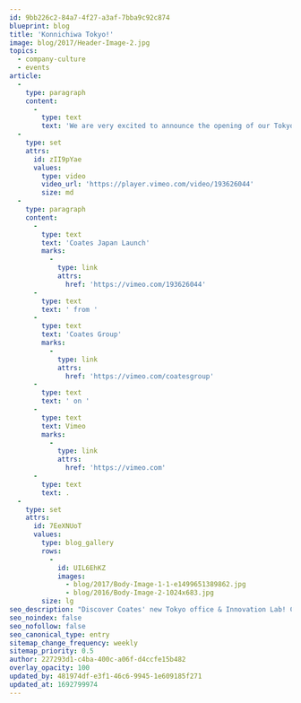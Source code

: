 ```yaml
---
id: 9bb226c2-84a7-4f27-a3af-7bba9c92c874
blueprint: blog
title: 'Konnichiwa Tokyo!'
image: blog/2017/Header-Image-2.jpg
topics:
  - company-culture
  - events
article:
  -
    type: paragraph
    content:
      -
        type: text
        text: 'We are very excited to announce the opening of our Tokyo office & Innovation Lab on October 19, 2016. We celebrated with clients and partners at a launch party, showcasing the latest & greatest of our digital offerings. '
  -
    type: set
    attrs:
      id: zII9pYae
      values:
        type: video
        video_url: 'https://player.vimeo.com/video/193626044'
        size: md
  -
    type: paragraph
    content:
      -
        type: text
        text: 'Coates Japan Launch'
        marks:
          -
            type: link
            attrs:
              href: 'https://vimeo.com/193626044'
      -
        type: text
        text: ' from '
      -
        type: text
        text: 'Coates Group'
        marks:
          -
            type: link
            attrs:
              href: 'https://vimeo.com/coatesgroup'
      -
        type: text
        text: ' on '
      -
        type: text
        text: Vimeo
        marks:
          -
            type: link
            attrs:
              href: 'https://vimeo.com'
      -
        type: text
        text: .
  -
    type: set
    attrs:
      id: 7EeXNUoT
      values:
        type: blog_gallery
        rows:
          -
            id: UIL6EhKZ
            images:
              - blog/2017/Body-Image-1-1-e1499651389862.jpg
              - blog/2016/Body-Image-2-1024x683.jpg
        size: lg
seo_description: "Discover Coates' new Tokyo office & Innovation Lab! Celebrate with us as we unveil the latest in our digital offerings. Connect now for cutting-edge solutions."
seo_noindex: false
seo_nofollow: false
seo_canonical_type: entry
sitemap_change_frequency: weekly
sitemap_priority: 0.5
author: 227293d1-c4ba-400c-a06f-d4ccfe15b482
overlay_opacity: 100
updated_by: 481974df-e3f1-46c6-9945-1e609185f271
updated_at: 1692799974
---
```

